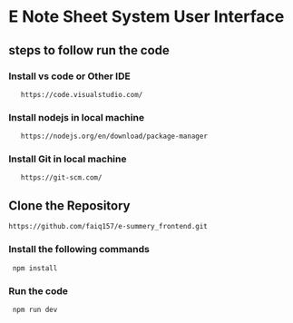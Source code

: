 # E Note Sheet System User Interface 
 ## steps to follow run the code
   ### Install vs code or Other IDE
       https://code.visualstudio.com/
   ### Install nodejs in local machine
       https://nodejs.org/en/download/package-manager
   ### Install Git in local machine
       https://git-scm.com/
## Clone the Repository
    https://github.com/faiq157/e-summery_frontend.git
  ### Install the following commands
     npm install
  ### Run the code
     npm run dev
  
  
